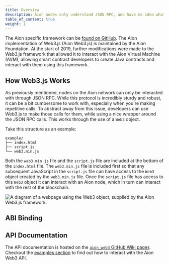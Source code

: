 ```yaml
---
title: Overview
description: Aion nodes only understand JSON RPC, and have no idea what to do with high-level languages like Java, Python, or Solidity. Since JSON RPC can be a bit cumbersome to work with, developers can use the Web3.js framework to deal with blockchain interactions. Web3.js was originally created by the Ethereum Foundation for Ethereum-based blockchains. The Aion Foundation modified the calls that Web3.js makes to the JSON RPC layer so that the framework can communicate with the Aion network. 
table_of_content: true
weight: 1
---
```


The Aion specific framework can be [found on GitHub](https://github.com/aionnetwork/aion_web3). The Aion implementation of Web3.js (Aion Web3.js) is maintained by the Aion Foundation. At the start of 2019, further modifications were made to the Web3.js framework that allowed it to interact with the Aion Virtual Machine (AVM), allowing smart contract developers to create Java contracts and interact with them using this framework.

## How Web3.js Works

As previously mentioned, nodes on the Aion network can only be interacted with through JSON RPC. While this protocol is incredibly sturdy and robust, it can be a bit cumbersome to work with, especially when you're making repetitive calls. To abstract away from this issue, developers can use Web3.js to make those calls for them, while using a nice wrapper around the JSON RPC calls. This works through the use of a `Web3` object.

Take this structure as an example:

```text
example/
├── index.html
├── script.js
└── web3.min.js
```

Both the `web3.min.js` file and the `script.js` file are included at the bottom of the `index.html` file. The `web3.min.js` file is included first so that any subsequent JavaScript in the `script.js` file can have access to the `Web3` object created by the `web3.min.js` file. Once the `script.js` file has access to this `Web3` object it can interact with an Aion node, which in turn can interact with the rest of the blockchain.

![A diagram of a webpage using the Web3 object, supplied by the Aion Web3.js framework.](/developers/apis/web3-js/images/web3-diagram.png)

## ABI Binding

<!-- TODO: Explain what ABI binding is. -->

## API Documentation

The API documentation is hosted on the [`aion_web3` GitHub Wiki pages](https://github.com/aionnetwork/aion_web3/wiki). Checkout the [examples section](apis-web3-js-examples) to find out how to interact with the Aion Web3 API.
